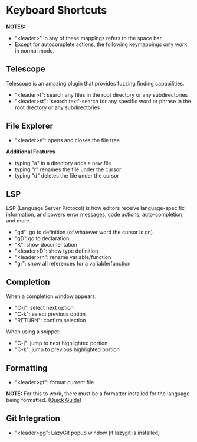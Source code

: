 # Keyboard Shortcuts

**NOTES:** 
- "\<leader\>" in any of these mappings refers to the space bar. 
- Except for autocomplete actions, the following keymappings only work in normal mode.

## Telescope

Telescope is an amazing plugin that provides fuzzing finding capabilities.
- "\<leader\>f": search any files in the root directory or any subdirectories
- "\<leader\>st": 'search text'-search for any specific word or phrase in the root drectory or any subdirectories

## File Explorer

- "\<leader\>e": opens and closes the file tree

**Additional Features**
- typing "a" in a directory adds a new file
- typing "r" renames the file under the cursor
- typing "d" deletes the file under the cursor

## LSP

LSP (Language Server Protocol) is how editors receive language-specific information, and powers error messages, code actions, auto-completion, and more.
- "gd": go to definition (of whatever word the cursor is on)
- "gD" go to declaration
- "K": show documentation 
- "\<leader\>D": show type definition
- "\<leader\>rn": rename variable/function
- "gr": show all references for a variable/function

## Completion

When a completion window appears:
- "C-j": select next option
- "C-k": select previous option
- "RETURN": confirm selection

When using a snippet:
- "C-j": jump to next highlighted portion
- "C-k": jump to previous highlighted portion

## Formatting

- "\<leader\>gf": format current file

**NOTE:** For this to work, there must be a formatter installed for the language being formatted. ([Quick Guide](./language-setup.md))

## Git Integration
- "\<leader\>gg": LazyGit popup window (if lazygit is installed)

